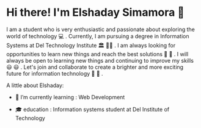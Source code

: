 # Hi there! I'm Elshaday Simamora :wave:

I am a student who is very enthusiastic and passionate about exploring the world of technology :computer: . Currently, I am pursuing a degree in Information Systems at Del Technology Institute :classical_building: :woman_technologist: . I am always looking for opportunities to learn new things and reach the best solutions :dizzy: :raised_hands: . I will always be open to learning new things and continuing to improve my skills :smiley: :smiley: . Let's join and collaborate to create a brighter and more exciting future for information technology :hugs: :hugs: .

A little about Elshaday:

- 🌱 I’m currently learning : Web Development
  
- :mortar_board: education : Information systems student at Del Institute of Technology

